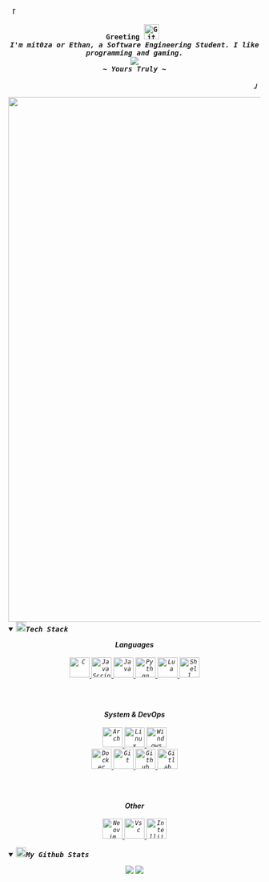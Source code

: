 
<div align="justify">

<!-- Profile -->
<p align="left"><strong><samp>「</samp></strong></p>
  <p align="center">
    <samp>
      <b>
        Greeting
        <img src="https://media.giphy.com/media/W5eoZHPpUx9sapR0eu/giphy.gif" width="30px" alt="Git"/>&nbsp;<i>
      <br>
        I'm mit0za or Ethan, a Software Engineering Student. I like programming and gaming.
      </b>
      <br>
        <image src="https://readme-typing-svg.herokuapp.com?font=Iosevka&weight=300&size=16&pause=1000&color=F710DF&width=200&lines=I+like+Penguins+and+programming.">
      <br>
      <b>
        ~ Yours Truly ~
      </b>
    </samp>
  </p>
<p align="right"><strong><samp>」</samp></strong></p>

<!--horizontal divider(gradiant)-->
<img src="https://user-images.githubusercontent.com/73097560/115834477-dbab4500-a447-11eb-908a-139a6edaec5c.gif" width="1045">


<!-- About me -->
<details open>
<summary><img src="https://media2.giphy.com/media/QssGEmpkyEOhBCb7e1/giphy.gif?cid=ecf05e47a0n3gi1bfqntqmob8g9aid1oyj2wr3ds3mg700bl&rid=giphy.gif" width="20px" height="20px"><samp><b>Tech Stack</b></samp></summary>
<p align="center">
<b>Languages</b>
  <br>
  <br>
  <!-- C -->
  <a href="https://en.wikipedia.org/wiki/C_(programming_language)" target="_blank">
    <code><img src="https://img.icons8.com/?size=512&id=40670&format=png" alt="C" height="40"/></code>
  </a>
  <!-- JavaScript -->
  <a href="https://developer.mozilla.org/en-US/docs/Web/JavaScript" target="_blank">
    <code><img src="https://img.icons8.com/?size=512&id=108784&format=png" alt="JavaScript" height="40"/></code>
  </a>
  </a>
  <!-- Java -->
  <a href="https://www.java.com" target="_blank">
    <code><img src="https://img.icons8.com/?size=512&id=13679&format=png" alt="Java" height="40"/></code>
  </a>
  <!-- Python -->
  <a href="https://www.python.org/" target="_blank">
    <code><img src="https://img.icons8.com/?size=512&id=13441&format=png" alt="Python" height="40"/></code>
  </a>
  <!-- Lua -->
    <a href="https://www.lua.org/" target="_blank">
    <code><img src="https://img.icons8.com/?size=512&id=KppI8aNv6oQe&format=png" alt="Lua" height="40"/></code>
  </a>
  <!-- Shell -->
      <a href="https://en.wikipedia.org/wiki/Bash_(Unix_shell)" target="_blank">
    <code><img src="https://img.icons8.com/?size=512&id=9MJf0ngDwS8z&format=png" alt="Shell" height="40"/></code>
  </a>
</p>

<br>
<br>


<p align="center">
  <b>System & DevOps</b>
  <br>
  <br>
<!-- Arch -->
    <a href="https://archlinux.org/" target="_blank">
    <code><img src="https://www.shareicon.net/data/2015/09/16/101867_archlinux_512x512.png" alt="Arch" height="40"/></code>
  </a>	
    <!-- Linux -->
  <a href="https://en.wikipedia.org/wiki/Linux" target="_blank">
    <code><img src="https://img.icons8.com/?size=512&id=17842&format=png" alt="Linux" height="40"/></code>
  </a>
  <!-- Windows 10 -->
  <a href="https://en.wikipedia.org/wiki/Microsoft_Windows" target="_blank">
    <code><img src="https://img.icons8.com/?size=512&id=108792&format=png" alt="Windows" height="40"/></code>
  </a>
  <br>
  <!-- Docker -->
  <a href="https://docker.com" target="_blank">
    <code><img src="https://img.icons8.com/?size=512&id=22813&format=png" alt="Docker" height="40"/></code>
  </a>
  <!-- Git -->
  <a href="https://git-scm.com/" target="_blank">
    <code><img src="https://img.icons8.com/?size=512&id=20906&format=png" alt="Git" height="40"/></code>
  </a>
  <!-- Github -->
  <a href="https://github.com/" target="_blank">
    <code><img src="https://img.icons8.com/?size=512&id=63777&format=png" alt="Github" height="40"/></code>
  </a>
    <!-- Git -->
  <a href="https://gitlab.com/" target="_blank">
    <code><img src="https://img.icons8.com/?size=512&id=34886&format=png" alt="Gitlab" height="40"/></code>
  </a>
</p>

<br>
<br>

<p align="center">
  <b>Other</b>
  <br>
  <br>
  <!-- Neovim -->
  <a href="https://neovim.io/" target="_blank">
    <code><img src="https://upload.wikimedia.org/wikipedia/commons/3/3a/Neovim-mark.svg" alt="Neovim" height="40"/></code>
        <!-- VSC -->
  <a href="https://code.visualstudio.com/" target="_blank">
    <code><img src="https://img.icons8.com/?size=512&id=9OGIyU8hrxW5&format=png" alt="Vsc" height="40"/></code>
      <!-- Intellij -->
  <a href="https://www.jetbrains.com/idea/" target="_blank">
    <code><img src="https://img.icons8.com/?size=512&id=61466&format=png" alt="Intellij" height="40"/></code>
    
  </a>
  </a>
</p>
</details>




<details open>
<summary><img src="https://media3.giphy.com/media/v1.Y2lkPTc5MGI3NjExNGZlNzZmZjc5Mzc2M2JmNmM4MDZiYjU2ODgyYThiZjE1ODNlMGVkNiZlcD12MV9pbnRlcm5hbF9naWZzX2dpZklkJmN0PXM/KzJkzjggfGN5Py6nkT/giphy.gif" width="20px" height="20px"><samp><b>My Github Stats</b></samp></summary>
<p align = "center">
  <img src = "https://github-readme-stats.vercel.app/api?username=mit0za&theme=bear&show_icons=true">
  <img src = "https://github-readme-stats.vercel.app/api/top-langs/?username=mit0za&theme=bear">
</p>
</details>



